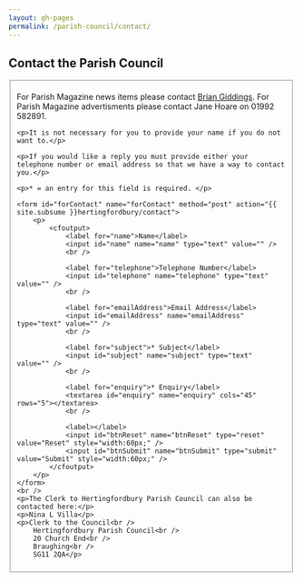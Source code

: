 ```yaml
---
layout: gh-pages
permalink: /parish-council/contact/
---
```


<h2>Contact the Parish Council</h2>

<fieldset>
	<p>For Parish Magazine news items please contact <a href="mailto:brian51giddings@googlemail.com">Brian Giddings</a>. For Parish Magazine advertisments please contact Jane Hoare on 01992 582891.</p>

	<p>It is not necessary for you to provide your name if you do not want to.</p>

	<p>If you would like a reply you must provide either your telephone number or email address so that we have a way to contact you.</p>

	<p>* = an entry for this field is required. </p>

	<form id="forContact" name="forContact" method="post" action="{{ site.subsume }}hertingfordbury/contact">
		<p>
			<cfoutput>
				<label for="name">Name</label>
				<input id="name" name="name" type="text" value="" />
				<br />

				<label for="telephone">Telephone Number</label>
				<input id="telephone" name="telephone" type="text" value="" />
				<br />

				<label for="emailAddress">Email Address</label>
				<input id="emailAddress" name="emailAddress" type="text" value="" />
				<br />

				<label for="subject">* Subject</label>
				<input id="subject" name="subject" type="text" value="" />
				<br />

				<label for="enquiry">* Enquiry</label>
				<textarea id="enquiry" name="enquiry" cols="45" rows="5"></textarea>
				<br />

				<label></label>
				<input id="btnReset" name="btnReset" type="reset" value="Reset" style="width:60px;" />
				<input id="btnSubmit" name="btnSubmit" type="submit" value="Submit" style="width:60px;" />
			</cfoutput>
		</p>
	</form>
	<br />
	<p>The Clerk to Hertingfordbury Parish Council can also be contacted here:</p>
	<p>Nina L Villa</p>
	<p>Clerk to the Council<br />
		Hertingfordbury Parish Council<br />
		20 Church End<br />
		Braughing<br />
		SG11 2QA</p>
</fieldset>